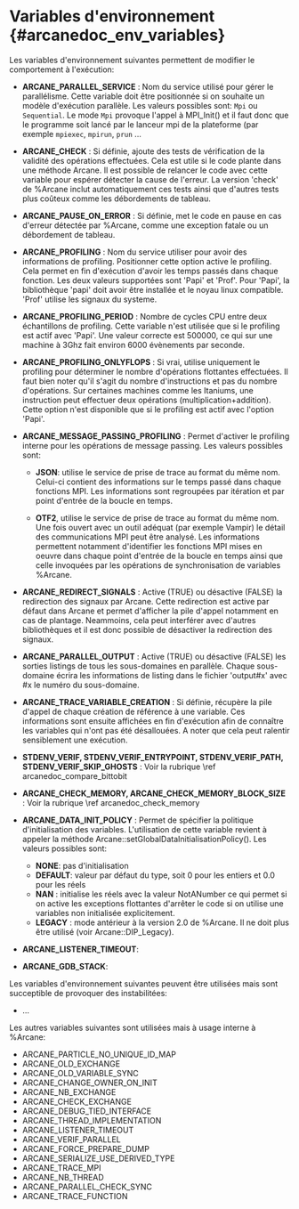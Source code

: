 ﻿Variables d'environnement {#arcanedoc_env_variables}
==========================

Les variables d'environnement suivantes permettent de modifier le
comportement à l'exécution:

- **ARCANE_PARALLEL_SERVICE** :
  Nom du service utilisé pour gérer le parallélisme. Cette variable
  doit être positionnée si on souhaite un modèle d'exécution
  parallèle. Les valeurs possibles sont: `Mpi` ou `Sequential`. Le mode
  `Mpi` provoque l'appel à MPI_Init() et il faut donc que le programme
  soit lancé par le lanceur mpi de la plateforme (par exemple `mpiexec`,
  `mpirun`, `prun` ...

- **ARCANE_CHECK** :
  Si définie, ajoute des tests de vérification de la validité des
  opérations effectuées. Cela est utile si le code plante dans une
  méthode Arcane. Il est possible de relancer le code avec cette
  variable pour espérer détecter la cause de l'erreur. La version
  'check' de %Arcane inclut automatiquement ces tests ainsi que d'autres
  tests plus coûteux comme les débordements de tableau.

- **ARCANE_PAUSE_ON_ERROR** :
  Si définie, met le code en pause en cas d'erreur détectée par
  %Arcane, comme une exception fatale ou un débordement de tableau.

- **ARCANE_PROFILING** :
  Nom du service utiliser pour avoir des informations de
  profiling. Positionner cette option active le profiling. Cela permet
  en fin d'exécution d'avoir les temps passés dans chaque fonction.
  Les deux valeurs supportées sont 'Papi' et 'Prof'. Pour
  'Papi', la bibliothèque 'papi' doit avoir être installée et le noyau
  linux compatible. 'Prof' utilise les signaux du systeme.

- **ARCANE_PROFILING_PERIOD** :
  Nombre de cycles CPU entre deux échantillons de profiling. Cette
  variable n'est utilisée que si le profiling est actif avec
  'Papi'. Une valeur correcte est 500000, ce qui sur une machine à 3Ghz
  fait environ 6000 évènements par seconde.

- **ARCANE_PROFILING_ONLYFLOPS** :
  Si vrai, utilise uniquement le profiling pour déterminer le
  nombre d'opérations flottantes effectuées. Il faut bien noter qu'il
  s'agit du nombre d'instructions et pas du nombre d'opérations. Sur
  certaines machines comme les Itaniums, une instruction peut effectuer
  deux opérations (multiplication+addition). Cette option n'est
  disponible que si le profiling est actif avec l'option 'Papi'.

- **ARCANE_MESSAGE_PASSING_PROFILING** :
  Permet d'activer le profiling interne pour les opérations de
  message passing. Les valeurs possibles sont:

  - **JSON**: utilise le service de prise
    de trace au format du même nom. Celui-ci contient des informations
    sur le temps passé dans chaque fonctions MPI. Les informations sont
    regroupées par itération et par point d'entrée de la boucle en temps.

  - **OTF2**, utilise le service de prise de trace au format du
    même nom. Une fois ouvert avec un outil adéquat (par exemple Vampir)
    le détail des communications MPI peut être analysé. Les informations
    permettent notamment d'identifier les fonctions MPI mises en oeuvre
    dans chaque point d'entrée de la boucle en temps ainsi que celle
    invoquées par les opérations de synchronisation de variables %Arcane.

- **ARCANE_REDIRECT_SIGNALS** :
  Active (TRUE) ou désactive (FALSE) la redirection des signaux par
  Arcane. Cette redirection est active par défaut dans Arcane et permet
  d'afficher la pile d'appel notamment en cas de plantage. Neammoins,
  cela peut interférer avec d'autres bibliothèques et il est donc
  possible de désactiver la redirection des signaux.

- **ARCANE_PARALLEL_OUTPUT** :
  Active (TRUE) ou désactive (FALSE) les sorties listings de tous
  les sous-domaines en parallèle. Chaque sous-domaine écrira les
  informations de listing dans le fichier 'output#x' avec #x le numéro
  du sous-domaine.

- **ARCANE_TRACE_VARIABLE_CREATION** :
  Si définie, récupère la pile d'appel de chaque création de
  référence à une variable. Ces informations sont ensuite affichées en
  fin d'exécution afin de connaître les variables qui n'ont pas été
  désallouées. A noter que cela peut ralentir sensiblement une
  exécution.

- **STDENV_VERIF, STDENV_VERIF_ENTRYPOINT, STDENV_VERIF_PATH,
  STDENV_VERIF_SKIP_GHOSTS** :
  Voir la rubrique \ref arcanedoc_compare_bittobit

- **ARCANE_CHECK_MEMORY, ARCANE_CHECK_MEMORY_BLOCK_SIZE** :
Voir la rubrique \ref arcanedoc_check_memory

- **ARCANE_DATA_INIT_POLICY** :
  Permet de spécifier la politique d'initialisation des
  variables. L'utilisation de cette variable revient à appeler la
  méthode Arcane::setGlobalDataInitialisationPolicy(). Les valeurs possibles sont:
  - **NONE**: pas d'initialisation
  - **DEFAULT**: valeur par défaut du type, soit 0 pour les entiers et
    0.0 pour les réels
  - **NAN** : initialise les réels avec la valeur NotANumber ce qui
    permet si on active les exceptions flottantes d'arrêter le code si
    on utilise une variables non initialisée explicitement.
  - **LEGACY** : mode antérieur à la version 2.0 de %Arcane. Il ne doit
    plus être utilisé (voir Arcane::DIP_Legacy).

- **ARCANE_LISTENER_TIMEOUT**:

- **ARCANE_GDB_STACK**:

Les variables d'environnement suivantes peuvent être utilisées mais
sont succeptible de provoquer des instabilitées:

- ...

Les autres variables suivantes sont utilisées mais à usage interne à %Arcane:

- ARCANE_PARTICLE_NO_UNIQUE_ID_MAP
- ARCANE_OLD_EXCHANGE
- ARCANE_OLD_VARIABLE_SYNC
- ARCANE_CHANGE_OWNER_ON_INIT
- ARCANE_NB_EXCHANGE
- ARCANE_CHECK_EXCHANGE
- ARCANE_DEBUG_TIED_INTERFACE
- ARCANE_THREAD_IMPLEMENTATION
- ARCANE_LISTENER_TIMEOUT
- ARCANE_VERIF_PARALLEL
- ARCANE_FORCE_PREPARE_DUMP
- ARCANE_SERIALIZE_USE_DERIVED_TYPE
- ARCANE_TRACE_MPI
- ARCANE_NB_THREAD
- ARCANE_PARALLEL_CHECK_SYNC
- ARCANE_TRACE_FUNCTION
